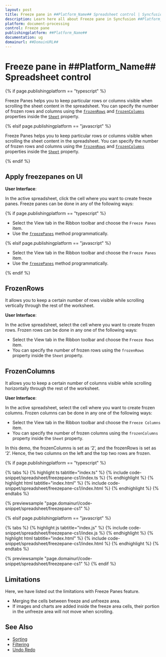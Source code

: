 ```yaml
---
layout: post
title: Freeze pane in ##Platform_Name## Spreadsheet control | Syncfusion
description: Learn here all about Freeze pane in Syncfusion ##Platform_Name## Spreadsheet control of Syncfusion Essential JS 2 and more.
platform: document-processing
control: Freeze pane 
publishingplatform: ##Platform_Name##
documentation: ug
domainurl: ##DomainURL##
---
```


# Freeze pane in ##Platform_Name## Spreadsheet control

{% if page.publishingplatform == "typescript" %}

Freeze Panes helps you to keep particular rows or columns visible when scrolling the sheet content in the spreadsheet. You can specify the number of frozen rows and columns using the [`frozenRows`](https://ej2.syncfusion.com/documentation/api/spreadsheet/#frozenrows) and [`frozenColumns`](https://ej2.syncfusion.com/documentation/api/spreadsheet/#frozencolumns) properties inside the [`Sheet`](https://helpej2.syncfusion.com/documentation/api/spreadsheet/#sheets) property.

{% elsif page.publishingplatform == "javascript" %}

Freeze Panes helps you to keep particular rows or columns visible when scrolling the sheet content in the spreadsheet. You can specify the number of frozen rows and columns using the [`frozenRows`](https://ej2.syncfusion.com/javascript/documentation/api/spreadsheet/#frozenrows) and [`frozenColumns`](https://ej2.syncfusion.com/javascript/documentation/api/spreadsheet/#frozencolumns) properties inside the [`Sheet`](https://helpej2.syncfusion.com/javascript/documentation/api/spreadsheet/#sheets) property.

{% endif %}

## Apply freezepanes on UI

**User Interface**:

In the active spreadsheet, click the cell where you want to create freeze panes. Freeze panes can be done in any of the following ways:

{% if page.publishingplatform == "typescript" %}

* Select the View tab in the Ribbon toolbar and choose the `Freeze Panes` item.
* Use the [`freezePanes`](https://ej2.syncfusion.com/documentation/api/spreadsheet/#freezepanes) method programmatically.

{% elsif page.publishingplatform == "javascript" %}

* Select the View tab in the Ribbon toolbar and choose the `Freeze Panes` item.
* Use the [`freezePanes`](https://ej2.syncfusion.com/javascript/documentation/api/spreadsheet/#freezepanes) method programmatically.

{% endif %}

## FrozenRows

It allows you to keep a certain number of rows visible while scrolling vertically through the rest of the worksheet.

**User Interface**:

In the active spreadsheet, select the cell where you want to create frozen rows. Frozen rows can be done in any one of the following ways:

* Select the View tab in the Ribbon toolbar and choose the `Freeze Rows` item.
* You can specify the number of frozen rows using the `frozenRows` property inside the `Sheet` property.

## FrozenColumns

It allows you to keep a certain number of columns visible while scrolling horizontally through the rest of the worksheet.

**User Interface**:

In the active spreadsheet, select the cell where you want to create frozen columns. Frozen columns can be done in any one of the following ways:

* Select the View tab in the Ribbon toolbar and choose the `Freeze Columns` item.
* You can specify the number of frozen columns using the `frozenColumns` property inside the `Sheet` property.

In this demo, the frozenColumns is set as ‘2’, and the frozenRows is set as ‘2’. Hence, the two columns on the left and the top two rows are frozen.

{% if page.publishingplatform == "typescript" %}

 {% tabs %}
{% highlight ts tabtitle="index.ts" %}
{% include code-snippet/spreadsheet/freezepane-cs1/index.ts %}
{% endhighlight %}
{% highlight html tabtitle="index.html" %}
{% include code-snippet/spreadsheet/freezepane-cs1/index.html %}
{% endhighlight %}
{% endtabs %}
        
{% previewsample "page.domainurl/code-snippet/spreadsheet/freezepane-cs1" %}

{% elsif page.publishingplatform == "javascript" %}

{% tabs %}
{% highlight js tabtitle="index.js" %}
{% include code-snippet/spreadsheet/freezepane-cs1/index.js %}
{% endhighlight %}
{% highlight html tabtitle="index.html" %}
{% include code-snippet/spreadsheet/freezepane-cs1/index.html %}
{% endhighlight %}
{% endtabs %}

{% previewsample "page.domainurl/code-snippet/spreadsheet/freezepane-cs1" %}
{% endif %}

## Limitations

Here, we have listed out the limitations with Freeze Panes feature.

* Merging the cells between freeze and unfreeze area.
* If images and charts are added inside the freeze area cells, their portion in the unfreeze area will not move when scrolling.

## See Also

* [Sorting](./sort)
* [Filtering](./filter)
* [Undo Redo](./undo-redo)
